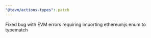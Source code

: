 ```yaml
---
"@tevm/actions-types": patch
---
```


Fixed bug with EVM errors requiring importing ethereumjs enum to typematch
